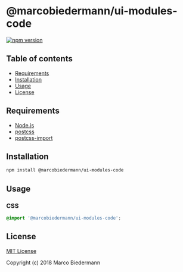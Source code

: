# @marcobiedermann/ui-modules-code

[![npm version](https://badge.fury.io/js/%40marcobiedermann%2Fui-modules-code.svg)](https://badge.fury.io/js/%40marcobiedermann%2Fui-modules-code)

## Table of contents

- [Requirements](#requirements)
- [Installation](#installation)
- [Usage](#usage)
- [License](#license)

## Requirements

- [Node.js](https://nodejs.org)
- [postcss](https://github.com/postcss/postcss)
- [postcss-import](https://github.com/postcss/postcss-import)

## Installation

```sh
npm install @marcobiedermann/ui-modules-code
```

## Usage

### CSS

```css
@import '@marcobiedermann/ui-modules-code';
```

## License

[MIT License](../../LICENSE)

Copyright (c) 2018 Marco Biedermann
